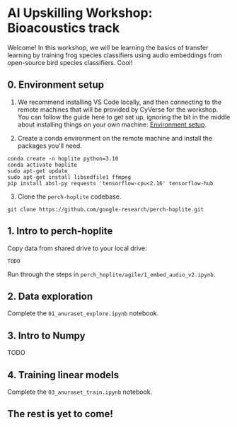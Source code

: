 # AI Upskilling Workshop: Bioacoustics track

Welcome! In this workshop, we will be learning the basics of transfer learning by training frog species classifiers using audio embeddings from open-source bird species classifiers. Cool!

## 0. Environment setup

1. We recommend installing VS Code locally, and then connecting to the remote machines that will be provided by CyVerse for the workshop. 
You can follow the guide here to get set up, ignoring the bit in the middle about installing things on your own machine: 
[Environment setup](https://github.com/cv4ecology/cv4ecology.github.io/blob/main/ai-upskilling-workshop-2025-tools.md#recommended-software-installation-for-2025-ai-upskilling-workshop).

2. Create a conda environment on the remote machine and install the packages you'll need.
```
conda create -n hoplite python=3.10
conda activate hoplite
sudo apt-get update
sudo apt-get install libsndfile1 ffmpeg
pip install absl-py requests 'tensorflow-cpu<2.16' tensorflow-hub
```

3. Clone the `perch-hoplite` codebase.
```
git clone https://github.com/google-research/perch-hoplite.git
```

## 1. Intro to perch-hoplite

Copy data from shared drive to your local drive:

`TODO`

Run through the steps in `perch_hoplite/agile/1_embed_audio_v2.ipynb`.

## 2. Data exploration

Complete the `01_anuraset_explore.ipynb` notebook.

## 3. Intro to Numpy

TODO

## 4. Training linear models

Complete the `03_anuraset_train.ipynb` notebook.

## The rest is yet to come!
